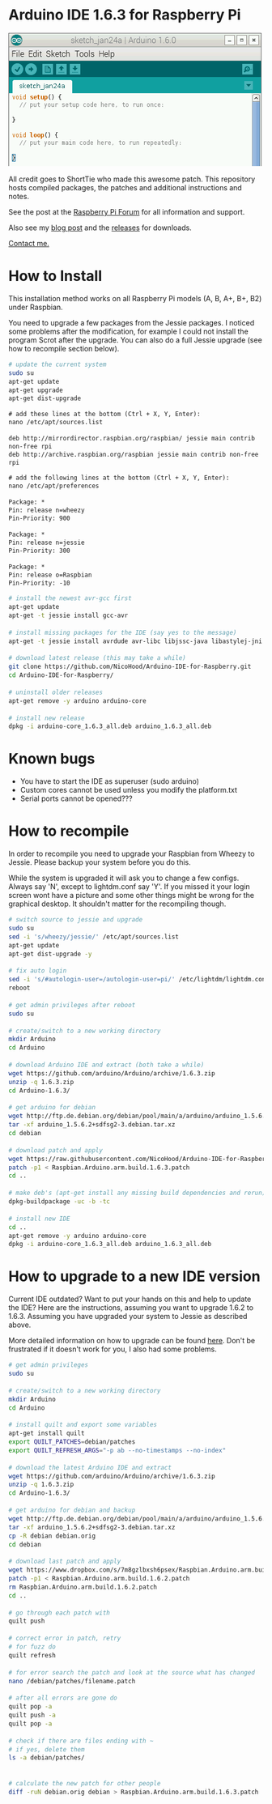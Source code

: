 Arduino IDE 1.6.3 for Raspberry Pi
==================================

![Header](header.png)

All credit goes to ShortTie who made this awesome patch.
This repository hosts compiled packages, the patches and additional instructions and notes.

See the post at the [Raspberry Pi Forum](https://www.raspberrypi.org/forums/viewtopic.php?f=66&t=92662) for all information and support.

Also see my [blog post](https://nicohood.wordpress.com/2015/01/24/installing-avr-gcc-4-8-1-and-arduino-ide-1-6-on-raspberry-pi/)
and the [releases](https://github.com/NicoHood/Arduino-IDE-for-Raspberry/releases) for downloads.

[Contact me.](http://www.NicoHood.de)

How to Install
==============

This installation method works on all Raspberry Pi models (A, B, A+, B+, B2) under Raspbian.

You need to upgrade a few packages from the Jessie packages.
I noticed some problems after the modification, for example I could not install the program Scrot after the upgrade.
You can also do a full Jessie upgrade (see how to recompile section below).

```bash
# update the current system
sudo su
apt-get update
apt-get upgrade
apt-get dist-upgrade
```

```
# add these lines at the bottom (Ctrl + X, Y, Enter):
nano /etc/apt/sources.list

deb http://mirrordirector.raspbian.org/raspbian/ jessie main contrib non-free rpi
deb http://archive.raspbian.org/raspbian jessie main contrib non-free rpi
```

```
# add the following lines at the bottom (Ctrl + X, Y, Enter):
nano /etc/apt/preferences

Package: *
Pin: release n=wheezy
Pin-Priority: 900
 
Package: *
Pin: release n=jessie
Pin-Priority: 300
 
Package: *
Pin: release o=Raspbian
Pin-Priority: -10
```

```bash
# install the newest avr-gcc first
apt-get update
apt-get -t jessie install gcc-avr
 
# install missing packages for the IDE (say yes to the message)
apt-get -t jessie install avrdude avr-libc libjssc-java libastylej-jni libcommons-exec-java libcommons-httpclient-java libcommons-logging-java libjmdns-java libjna-java libjsch-java

# download latest release (this may take a while)
git clone https://github.com/NicoHood/Arduino-IDE-for-Raspberry.git
cd Arduino-IDE-for-Raspberry/

# uninstall older releases
apt-get remove -y arduino arduino-core

# install new release
dpkg -i arduino-core_1.6.3_all.deb arduino_1.6.3_all.deb
```

Known bugs
==========

* You have to start the IDE as superuser (sudo arduino)
* Custom cores cannot be used unless you modify the platform.txt
* Serial ports cannot be opened???

How to recompile
================

In order to recompile you need to upgrade your Raspbian from Wheezy to Jessie.
Please backup your system before you do this.

While the system is upgraded it will ask you to change a few configs.
Always say 'N', except to lightdm.conf say 'Y'.
If you missed it your login screen wont have a picture and some other things might be wrong for the graphical desktop.
It shouldn't matter for the recompiling though.

```bash
# switch source to jessie and upgrade
sudo su
sed -i 's/wheezy/jessie/' /etc/apt/sources.list
apt-get update
apt-get dist-upgrade -y

# fix auto login
sed -i 's/#autologin-user=/autologin-user=pi/' /etc/lightdm/lightdm.conf
reboot

# get admin privileges after reboot
sudo su

# create/switch to a new working directory
mkdir Arduino
cd Arduino

# download Arduino IDE and extract (both take a while)
wget https://github.com/arduino/Arduino/archive/1.6.3.zip
unzip -q 1.6.3.zip
cd Arduino-1.6.3/

# get arduino for debian
wget http://ftp.de.debian.org/debian/pool/main/a/arduino/arduino_1.5.6.2+sdfsg2-3.debian.tar.xz
tar -xf arduino_1.5.6.2+sdfsg2-3.debian.tar.xz
cd debian

# download patch and apply
wget https://raw.githubusercontent.com/NicoHood/Arduino-IDE-for-Raspberry/master/patches/Raspbian.Arduino.arm.build.1.6.3.patch
patch -p1 < Raspbian.Arduino.arm.build.1.6.3.patch
cd ..

# make deb's (apt-get install any missing build dependencies and rerun)
dpkg-buildpackage -uc -b -tc

# install new IDE
cd ..
apt-get remove -y arduino arduino-core
dpkg -i arduino-core_1.6.3_all.deb arduino_1.6.3_all.deb

```

How to upgrade to a new IDE version
===================================

Current IDE outdated? Want to put your hands on this and help to update the IDE?
Here are the instructions, assuming you want to upgrade 1.6.2 to 1.6.3.
Assuming you have upgraded your system to Jessie as described above.

More detailed information on how to upgrade can be found [here](https://www.raspberrypi.org/forums/viewtopic.php?p=733130#p733130).
Don't be frustrated if it doesn't work for you, I also had some problems.

```bash
# get admin privileges
sudo su

# create/switch to a new working directory
mkdir Arduino
cd Arduino

# install quilt and export some variables
apt-get install quilt
export QUILT_PATCHES=debian/patches
export QUILT_REFRESH_ARGS="-p ab --no-timestamps --no-index"

# download the latest Arduino IDE and extract
wget https://github.com/arduino/Arduino/archive/1.6.3.zip
unzip -q 1.6.3.zip
cd Arduino-1.6.3/

# get arduino for debian and backup
wget http://ftp.de.debian.org/debian/pool/main/a/arduino/arduino_1.5.6.2+sdfsg2-3.debian.tar.xz
tar -xf arduino_1.5.6.2+sdfsg2-3.debian.tar.xz
cp -R debian debian.orig
cd debian

# download last patch and apply
wget https://www.dropbox.com/s/7m8gzlbxsh6psex/Raspbian.Arduino.arm.build.1.6.2.patch
patch -p1 < Raspbian.Arduino.arm.build.1.6.2.patch
rm Raspbian.Arduino.arm.build.1.6.2.patch
cd ..

# go through each patch with
quilt push

# correct error in patch, retry
# for fuzz do
quilt refresh

# for error search the patch and look at the source what has changed
nano /debian/patches/filename.patch

# after all errors are gone do
quilt pop -a
quilt push -a
quilt pop -a

# check if there are files ending with ~
# if yes, delete them
ls -a debian/patches/


# calculate the new patch for other people
diff -ruN debian.orig debian > Raspbian.Arduino.arm.build.1.6.3.patch
```

